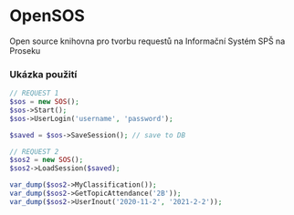 # OpenSOS
Open source knihovna pro tvorbu requestů na Informační Systém SPŠ na Proseku

### Ukázka použití
```php
// REQUEST 1
$sos = new SOS();
$sos->Start();
$sos->UserLogin('username', 'password');

$saved = $sos->SaveSession(); // save to DB

// REQUEST 2
$sos2 = new SOS();
$sos2->LoadSession($saved);

var_dump($sos2->MyClassification());
var_dump($sos2->GetTopicAttendance('2B'));
var_dump($sos2->UserInout('2020-11-2', '2021-2-2'));
```
